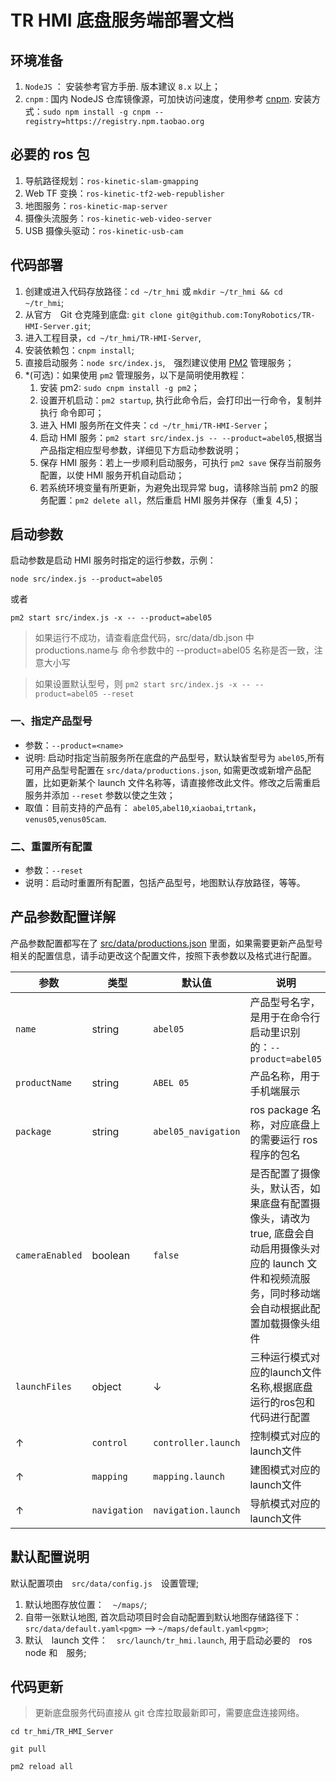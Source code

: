 # TR HMI 底盘服务端部署文档

## 环境准备

1. `NodeJS` ： 安装参考官方手册. 版本建议 `8.x` 以上；
2. `cnpm` : 国内 NodeJS 仓库镜像源，可加快访问速度，使用参考 [cnpm](https://npm.taobao.org). 安装方式：`sudo npm install -g cnpm --registry=https://registry.npm.taobao.org`

## 必要的 ros 包

1. 导航路径规划：`ros-kinetic-slam-gmapping`
2. Web TF 变换：`ros-kinetic-tf2-web-republisher`
3. 地图服务：`ros-kinetic-map-server`
4. 摄像头流服务：`ros-kinetic-web-video-server`
5. USB 摄像头驱动：`ros-kinetic-usb-cam`

## 代码部署

1. 创建或进入代码存放路径：`cd ~/tr_hmi` 或 `mkdir ~/tr_hmi && cd ~/tr_hmi`;
2. 从官方　Git 仓克隆到底盘: `git clone git@github.com:TonyRobotics/TR-HMI-Server.git`;
3. 进入工程目录，`cd ~/tr_hmi/TR-HMI-Server`,
4. 安装依赖包：`cnpm install`;
5. 直接启动服务：`node src/index.js`,　强烈建议使用 [PM2](https://github.com/Unitech/pm2) 管理服务；
6. \*(可选)：如果使用 `pm2` 管理服务，以下是简明使用教程：
   1. 安装 pm2: `sudo cnpm install -g pm2`；
   2. 设置开机启动：`pm2 startup`, 执行此命令后，会打印出一行命令，复制并执行 命令即可；
   3. 进入 HMI 服务所在文件夹：`cd ~/tr_hmi/TR-HMI-Server`；
   4. 启动 HMI 服务：`pm2 start src/index.js -- --product=abel05`,根据当产品指定相应型号参数，详细见下方启动参数说明；
   5. 保存 HMI 服务：若上一步顺利启动服务，可执行 `pm2 save` 保存当前服务配置，以使 HMI 服务开机自动启动；
   6. 若系统环境变量有所更新，为避免出现异常 bug，请移除当前 pm2 的服务配置：`pm2 delete all`，然后重启 HMI 服务并保存（重复 4,5)；

## 启动参数

启动参数是启动 HMI 服务时指定的运行参数，示例：

`node src/index.js --product=abel05`

或者

`pm2 start src/index.js -x -- --product=abel05`
> 如果运行不成功，请查看底盘代码，src/data/db.json 中 productions.name与 命令参数中的 --product=abel05 名称是否一致，注意大小写


> 如果设置默认型号，则 `pm2 start src/index.js -x -- --product=abel05 --reset`

### 一、指定产品型号

* 参数：`--product=<name>`
* 说明: 启动时指定当前服务所在底盘的产品型号，默认缺省型号为 `abel05`,所有可用产品型号配置在 `src/data/productions.json`, 如需更改或新增产品配置，比如更新某个 launch 文件名称等，请直接修改此文件。修改之后需重启服务并添加 `--reset` 参数以使之生效；
* 取值：目前支持的产品有： `abel05`,`abel10`,`xiaobai`,`trtank`，`venus05`,`venus05cam`.

### 二、重置所有配置

* 参数：`--reset`
* 说明：启动时重置所有配置，包括产品型号，地图默认存放路径，等等。


## 产品参数配置详解

产品参数配置都写在了 [src/data/productions.json](../../src/data/productions.json) 里面，如果需要更新产品型号相关的配置信息，请手动更改这个配置文件，按照下表参数以及格式进行配置。

|参数|类型|默认值|说明|
|-|-|-|-|
|`name`|string|`abel05`|产品型号名字，是用于在命令行启动里识别的：`--product=abel05`|
|`productName`|string|`ABEL 05`|产品名称，用于手机端展示|
|`package`|string|`abel05_navigation`|ros package 名称，对应底盘上的需要运行 ros 程序的包名|
|`cameraEnabled`|boolean|`false`|是否配置了摄像头，默认否，如果底盘有配置摄像头，请改为 true, 底盘会自动启用摄像头对应的 launch 文件和视频流服务，同时移动端会自动根据此配置加载摄像头组件|
|`launchFiles`|object|↓|三种运行模式对应的launch文件名称,根据底盘运行的ros包和代码进行配置|
|↑|`control`|`controller.launch`|控制模式对应的 launch文件|
|↑|`mapping`|`mapping.launch`|建图模式对应的 launch文件|
|↑|`navigation`|`navigation.launch`|导航模式对应的 launch文件|


## 默认配置说明

默认配置项由　`src/data/config.js`　设置管理;

1. 默认地图存放位置：　`~/maps/`;
2. 自带一张默认地图, 首次启动项目时会自动配置到默认地图存储路径下：　`src/data/default.yaml<pgm>` --> `~/maps/default.yaml<pgm>`;
3. 默认　launch 文件：　`src/launch/tr_hmi.launch`, 用于启动必要的　ros node 和　服务;

## 代码更新

> 更新底盘服务代码直接从 git 仓库拉取最新即可，需要底盘连接网络。

```shell
cd tr_hmi/TR_HMI_Server

git pull

pm2 reload all
```